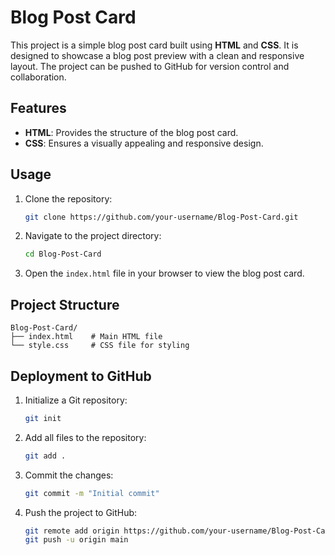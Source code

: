 # Blog Post Card

This project is a simple blog post card built using **HTML** and **CSS**. It is designed to showcase a blog post preview with a clean and responsive layout. The project can be pushed to GitHub for version control and collaboration.

## Features

- **HTML**: Provides the structure of the blog post card.
- **CSS**: Ensures a visually appealing and responsive design.

## Usage

1. Clone the repository:
    ```bash
    git clone https://github.com/your-username/Blog-Post-Card.git
    ```
2. Navigate to the project directory:
    ```bash
    cd Blog-Post-Card
    ```
3. Open the `index.html` file in your browser to view the blog post card.

## Project Structure

```
Blog-Post-Card/
├── index.html    # Main HTML file
└── style.css     # CSS file for styling
```

## Deployment to GitHub

1. Initialize a Git repository:
    ```bash
    git init
    ```
2. Add all files to the repository:
    ```bash
    git add .
    ```
3. Commit the changes:
    ```bash
    git commit -m "Initial commit"
    ```
4. Push the project to GitHub:
    ```bash
    git remote add origin https://github.com/your-username/Blog-Post-Card.git
    git push -u origin main
    ```